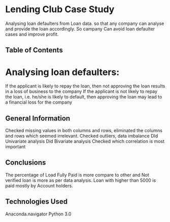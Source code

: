 # Lending Club Case Study
Analysing loan defaulters from Loan data. so that any company can analyse and provide the loan accordingly. So campany Can avoid loan defaulter cases and improve profit.


## Table of Contents
# Analysing loan defaulters:
If the applicant is likely to repay the loan, then not approving the loan results in a loss of business to the company
If the applicant is not likely to repay the loan, i.e. he/she is likely to default, then approving the loan may lead to a financial loss for the company

## General Information
Checked missing values in both columns and rows, eliminated the columns and rows which seemed irrelevant.
Checked outliers, data imbalance
DId Univariate analysis
Did Bivariate analysis
Checked which correlation is most important



## Conclusions
The percentage of Load Fully Paid is more compare to other and Not verified loan is more as per data analysis. Loan with higher than 5000 is paid mostly by Account holders.

## Technologies Used
Anaconda.navigator
Python 3.0
